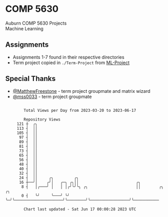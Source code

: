 # COMP 5630
Auburn COMP 5630 Projects  
Machine Learning

## Assignments
- Assignments 1-7 found in their respective directories
- Term project copied in `./Term-Project` from [ML-Project](https://github.com/wumphlett/ML-Project)

## Special Thanks
- [@MatthewFreestone](https://github.com/MatthewFreestone) - term project groupmate and matrix wizard
- [@mss0033](https://github.com/mss0033) - term project groupmate

```

        Total Views per Day from 2023-03-20 to 2023-06-17

        Repository Views
     121 ┼  ╭╮
     113 ┤  ││
     105 ┤  ││
      97 ┤  ││
      89 ┤  ││
      81 ┤  ││
      73 ┤  ││
      65 ┤  ││
      56 ┤  ││
      48 ┤  ││
      40 ┤  ││
      32 ┤  ││
      24 ┤  ││     ╭╮         ╭╮
      16 ┼──╯│    ╭╯│   ╭─╮ ╭╮││                         ╭╮
       8 ┤   │╭───╯ │   │ │╭╯╰╯╰╮ ╭╮                     ││        ╭╮                 ╭╮
       0 ┤   ╰╯     ╰───╯ ╰╯    ╰─╯╰─────────────────────╯╰────────╯╰─────────────────╯╰───────────

        Chart last updated - Sat Jun 17 00:00:28 2023 UTC
        
```
